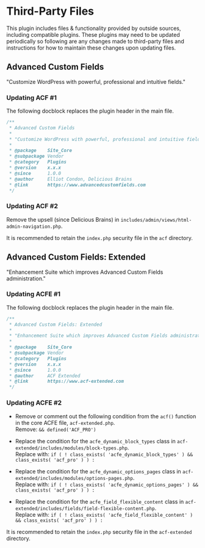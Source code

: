 # Third-Party Files

This plugin includes files & functionality provided by outside sources, including compatible plugins. These plugins may need to be updated periodically so following are any changes made to third-party files and instructions for how to maintain these changes upon updating files.

## Advanced Custom Fields

"Customize WordPress with powerful, professional and intuitive fields."

### Updating ACF #1

The following docblock replaces the plugin header in the main file.

```php
/**
 * Advanced Custom Fields
 *
 * "Customize WordPress with powerful, professional and intuitive fields."
 *
 * @package    Site_Core
 * @subpackage Vendor
 * @category   Plugins
 * @version    x.x.x
 * @since      1.0.0
 * @author     Elliot Condon, Delicious Brains
 * @link       https://www.advancedcustomfields.com
 */
```

### Updating ACF #2

Remove the upsell (since Delicious Brains) in `includes/admin/views/html-admin-navigation.php`.

It is recommended to retain the `index.php` security file in the `acf` directory.

## Advanced Custom Fields: Extended

"Enhancement Suite which improves Advanced Custom Fields administration."

### Updating ACFE #1

The following docblock replaces the plugin header in the main file.

```php
/**
 * Advanced Custom Fields: Extended
 *
 * "Enhancement Suite which improves Advanced Custom Fields administration."
 *
 * @package    Site_Core
 * @subpackage Vendor
 * @category   Plugins
 * @version    x.x.x
 * @since      1.0.0
 * @author     ACF Extended
 * @link       https://www.acf-extended.com
 */
```

### Updating ACFE #2

* Remove or comment out the following condition from the `acf()` function in the core ACFE file, `acf-extended.php`.  
  Remove: `&& defined('ACF_PRO')`

* Replace the condition for the `acfe_dynamic_block_types` class in `acf-extended/includes/modules/block-types.php`.  
  Replace with: `if ( ! class_exists( 'acfe_dynamic_block_types' ) && class_exists( 'acf_pro' ) ) :`

* Replace the condition for the `acfe_dynamic_options_pages` class in `acf-extended/includes/modules/options-pages.php`.  
  Replace with: `if ( ! class_exists( 'acfe_dynamic_options_pages' ) && class_exists( 'acf_pro' ) ) :`

* Replace the condition for the `acfe_field_flexible_content` class in `acf-extended/includes/fields/field-flexible-content.php`.  
  Replace with: `if ( ! class_exists( 'acfe_field_flexible_content' ) && class_exists( 'acf_pro' ) ) :`

It is recommended to retain the `index.php` security file in the `acf-extended` directory.
